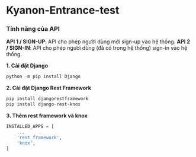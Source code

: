 # Kyanon-Entrance-test
### Tính năng của API
**API 1 / SIGN-UP**: API cho phép người dùng mới sign-up vào hệ thống. 
**API 2 / SIGN-IN**: API cho phép người dùng (đã có trong hệ thống) sign-in vào hệ thống. 

**1. Cài đặt Django**
```python
python -m pip install Django
```

**2. Cài đặt Django Rest Framework**
```python
pip install djangorestframework
pip install django-rest-knox
```

**3. Thêm rest framework và knox**
```python
INSTALLED_APPS = [
    ...
    'rest_framework',
    'knox',
]
```
